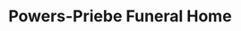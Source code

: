---
title: "Powers-Priebe Funeral Home"
url: /crawfordsville/powers-priebe-funeral-home/
shop: Bestattungen
---